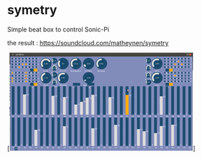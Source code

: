 # symetry
Simple beat box to control Sonic-Pi

the result : https://soundcloud.com/matheynen/symetry

[![MyMappingWorks](symetryFlash.png)]
